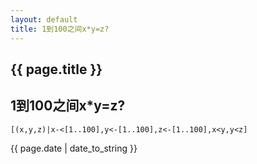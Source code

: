 ```yaml
---
layout: default
title: 1到100之间x*y=z?
---
```

<h2>{{ page.title }}</h2>

## 1到100之间x*y=z?
```
[(x,y,z)|x-<[1..100],y<-[1..100],z<-[1..100],x<y,y<z]
```
<p>{{ page.date | date_to_string }}</p>
